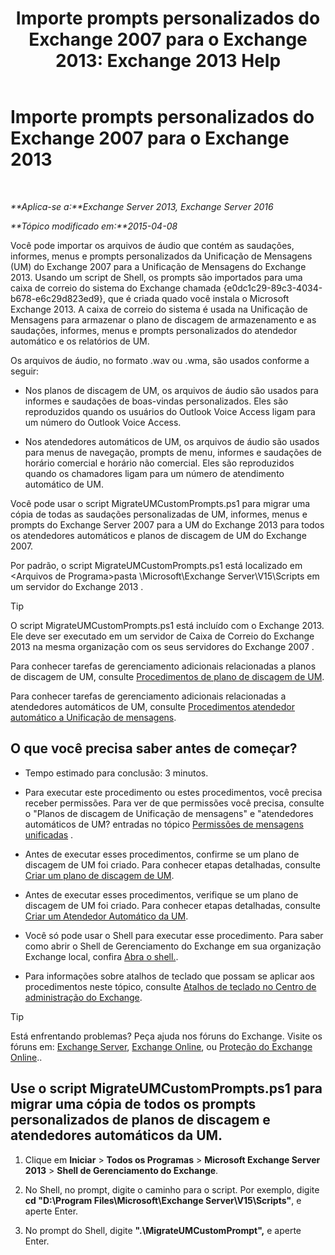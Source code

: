 ﻿---
title: 'Importe prompts personalizados do Exchange 2007 para o Exchange 2013: Exchange 2013 Help'
TOCTitle: Importe prompts personalizados do Exchange 2007 para o Exchange 2013
ms:assetid: 70c0b0bc-c0de-4e3c-8144-1fe59f86ebf4
ms:mtpsurl: https://technet.microsoft.com/pt-br/library/Gg309147(v=EXCHG.150)
ms:contentKeyID: 54651972
ms.date: 05/22/2018
mtps_version: v=EXCHG.150
ms.translationtype: MT
---

# Importe prompts personalizados do Exchange 2007 para o Exchange 2013

 

_**Aplica-se a:**Exchange Server 2013, Exchange Server 2016_

_**Tópico modificado em:**2015-04-08_

Você pode importar os arquivos de áudio que contém as saudações, informes, menus e prompts personalizados da Unificação de Mensagens (UM) do Exchange 2007 para a Unificação de Mensagens do Exchange 2013. Usando um script de Shell, os prompts são importados para uma caixa de correio do sistema do Exchange chamada {e0dc1c29-89c3-4034-b678-e6c29d823ed9}, que é criada quado você instala o Microsoft Exchange 2013. A caixa de correio do sistema é usada na Unificação de Mensagens para armazenar o plano de discagem de armazenamento e as saudações, informes, menus e prompts personalizados do atendedor automático e os relatórios de UM.

Os arquivos de áudio, no formato .wav ou .wma, são usados conforme a seguir:

  - Nos planos de discagem de UM, os arquivos de áudio são usados para informes e saudações de boas-vindas personalizados. Eles são reproduzidos quando os usuários do Outlook Voice Access ligam para um número do Outlook Voice Access.

  - Nos atendedores automáticos de UM, os arquivos de áudio são usados para menus de navegação, prompts de menu, informes e saudações de horário comercial e horário não comercial. Eles são reproduzidos quando os chamadores ligam para um número de atendimento automático de UM.

Você pode usar o script MigrateUMCustomPrompts.ps1 para migrar uma cópia de todas as saudações personalizadas de UM, informes, menus e prompts do Exchange Server 2007 para a UM do Exchange 2013 para todos os atendedores automáticos e planos de discagem de UM do Exchange 2007.

Por padrão, o script MigrateUMCustomPrompts.ps1 está localizado em \<Arquivos de Programa\>pasta \\Microsoft\\Exchange Server\\V15\\Scripts em um servidor do Exchange 2013 .


> [!TIP]
> O script MigrateUMCustomPrompts.ps1 está incluído com o Exchange 2013. Ele deve ser executado em um servidor de Caixa de Correio do Exchange 2013 na mesma organização com os seus servidores do Exchange 2007 .



Para conhecer tarefas de gerenciamento adicionais relacionadas a planos de discagem de UM, consulte [Procedimentos de plano de discagem de UM](um-dial-plan-procedures-exchange-2013-help.md).

Para conhecer tarefas de gerenciamento adicionais relacionadas a atendedores automáticos de UM, consulte [Procedimentos atendedor automático a Unificação de mensagens](um-auto-attendant-procedures-exchange-2013-help.md).

## O que você precisa saber antes de começar?

  - Tempo estimado para conclusão: 3 minutos.

  - Para executar este procedimento ou estes procedimentos, você precisa receber permissões. Para ver de que permissões você precisa, consulte o "Planos de discagem de Unificação de mensagens" e "atendedores automáticos de UM? entradas no tópico [Permissões de mensagens unificadas](unified-messaging-permissions-exchange-2013-help.md) .

  - Antes de executar esses procedimentos, confirme se um plano de discagem de UM foi criado. Para conhecer etapas detalhadas, consulte [Criar um plano de discagem de UM](create-a-um-dial-plan-exchange-2013-help.md).

  - Antes de executar esses procedimentos, verifique se um plano de discagem de UM foi criado. Para conhecer etapas detalhadas, consulte [Criar um Atendedor Automático da UM](create-a-um-auto-attendant-exchange-2013-help.md).

  - Você só pode usar o Shell para executar esse procedimento. Para saber como abrir o Shell de Gerenciamento do Exchange em sua organização Exchange local, confira [Abra o shell.](https://technet.microsoft.com/pt-br/library/dd638134\(v=exchg.150\)).

  - Para informações sobre atalhos de teclado que possam se aplicar aos procedimentos neste tópico, consulte [Atalhos de teclado no Centro de administração do Exchange](keyboard-shortcuts-in-the-exchange-admin-center-exchange-online-protection-help.md).


> [!TIP]
> Está enfrentando problemas? Peça ajuda nos fóruns do Exchange. Visite os fóruns em: <A href="https://go.microsoft.com/fwlink/p/?linkid=60612">Exchange Server</A>, <A href="https://go.microsoft.com/fwlink/p/?linkid=267542">Exchange Online</A>, ou <A href="https://go.microsoft.com/fwlink/p/?linkid=285351">Proteção do Exchange Online</A>..



## Use o script MigrateUMCustomPrompts.ps1 para migrar uma cópia de todos os prompts personalizados de planos de discagem e atendedores automáticos da UM.

1.  Clique em **Iniciar** \> **Todos os Programas** \> **Microsoft Exchange Server 2013** \> **Shell de Gerenciamento do Exchange**.

2.  No Shell, no prompt, digite o caminho para o script. Por exemplo, digite **cd "D:\\Program Files\\Microsoft\\Exchange Server\\V15\\Scripts"**, e aperte Enter.

3.  No prompt do Shell, digite **".\\MigrateUMCustomPrompt",** e aperte Enter.

